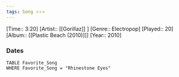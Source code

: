 ```yaml
---
tags: Song ⭐⭐⭐ 
---
```

[Time:: 3:20]
[Artist:: [[Gorillaz]] ]
[Genre:: Electropop]
[Played:: 20]
[Album:: [[Plastic Beach (2010)]]]
[Year:: 2010]
### Dates
````dataview
TABLE Favorite_Song
WHERE Favorite_Song = "Rhinestone Eyes"
````